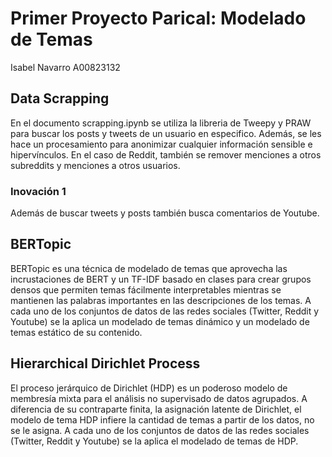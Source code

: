 # Primer Proyecto Parical: Modelado de Temas

Isabel Navarro  A00823132

## Data Scrapping

En el documento scrapping.ipynb se utiliza la libreria de Tweepy y PRAW para buscar los posts y tweets de un usuario en especifico. Además, se les hace un 
procesamiento para anonimizar cualquier información sensible e hipervínculos. En el caso de Reddit, también se  remover  menciones  a  otros  subreddits  y  menciones  a  otros usuarios. 

### Inovación 1

Además de buscar tweets y posts también busca comentarios de Youtube.


## BERTopic

BERTopic es una técnica de modelado de temas que aprovecha las incrustaciones de BERT y un TF-IDF basado en clases para crear grupos densos que permiten temas fácilmente interpretables mientras se mantienen las palabras importantes en las descripciones de los temas. A cada uno de los conjuntos de datos de las redes sociales (Twitter, Reddit y Youtube) se la aplica  un modelado  de  temas dinámico y un modelado de temas estático de su contenido.

## Hierarchical Dirichlet Process

El proceso jerárquico de Dirichlet (HDP) es un poderoso modelo de membresía mixta para el análisis no supervisado de datos agrupados. A diferencia de su contraparte finita, la asignación latente de Dirichlet, el modelo de tema HDP infiere la cantidad de temas a partir de los datos, no se le asigna. A cada uno de los conjuntos de datos de las redes sociales (Twitter, Reddit y Youtube) se la aplica el modelado de temas de HDP.


